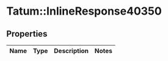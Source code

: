 # Tatum::InlineResponse40350

## Properties
Name | Type | Description | Notes
------------ | ------------- | ------------- | -------------

